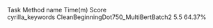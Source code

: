 

Task                  Method name                                 Time(m) Score                  
cyrilla_keywords      CleanBeginningDot750_MultiBertBatch2            5.5 64.37%